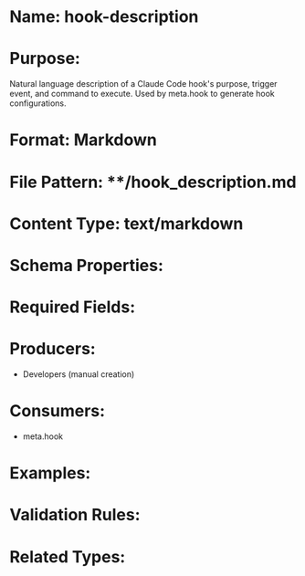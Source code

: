 # Name: hook-description

# Purpose:
Natural language description of a Claude Code hook's purpose, trigger event, and command to execute. Used by meta.hook to generate hook configurations.

# Format: Markdown

# File Pattern: **/hook_description.md

# Content Type: text/markdown

# Schema Properties:

# Required Fields:

# Producers:
- Developers (manual creation)

# Consumers:
- meta.hook

# Examples:

# Validation Rules:

# Related Types:
